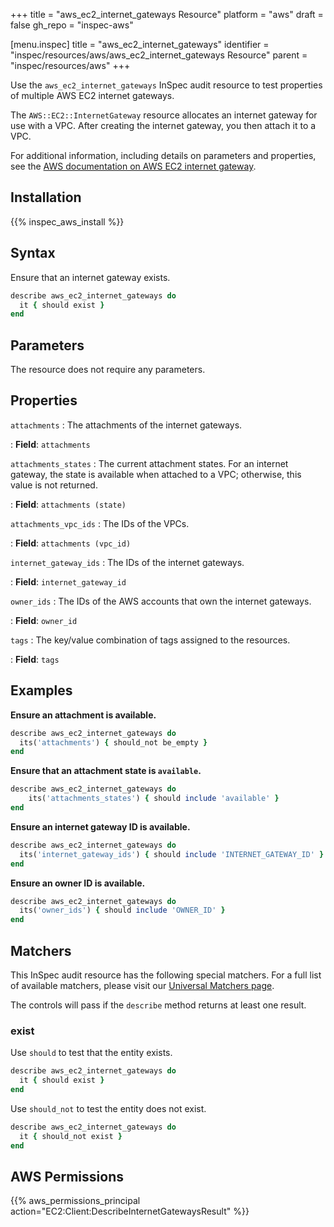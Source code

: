 +++
title = "aws_ec2_internet_gateways Resource"
platform = "aws"
draft = false
gh_repo = "inspec-aws"

[menu.inspec]
title = "aws_ec2_internet_gateways"
identifier = "inspec/resources/aws/aws_ec2_internet_gateways Resource"
parent = "inspec/resources/aws"
+++

Use the `aws_ec2_internet_gateways` InSpec audit resource to test properties of multiple AWS EC2 internet gateways.

The `AWS::EC2::InternetGateway` resource allocates an internet gateway for use with a VPC. After creating the internet gateway, you then attach it to a VPC.

For additional information, including details on parameters and properties, see the [AWS documentation on AWS EC2 internet gateway](https://docs.aws.amazon.com/AWSCloudFormation/latest/UserGuide/aws-resource-ec2-internetgateway.html).

## Installation

{{% inspec_aws_install %}}

## Syntax

Ensure that an internet gateway exists.

```ruby
describe aws_ec2_internet_gateways do
  it { should exist }
end
```

## Parameters

The resource does not require any parameters.

## Properties

`attachments`
: The attachments of the internet gateways.

: **Field**: `attachments`

`attachments_states`
: The current attachment states. For an internet gateway, the state is available when attached to a VPC; otherwise, this value is not returned.

: **Field**: `attachments (state)`

`attachments_vpc_ids`
: The IDs of the VPCs.

: **Field**: `attachments (vpc_id)`

`internet_gateway_ids`
: The IDs of the internet gateways.

: **Field**: `internet_gateway_id`

`owner_ids`
: The IDs of the AWS accounts that own the internet gateways.

: **Field**: `owner_id`

`tags`
: The key/value combination of tags assigned to the resources.

: **Field**: `tags`

## Examples

**Ensure an attachment is available.**

```ruby
describe aws_ec2_internet_gateways do
  its('attachments') { should_not be_empty }
end
```

**Ensure that an attachment state is `available`.**

```ruby
describe aws_ec2_internet_gateways do
    its('attachments_states') { should include 'available' }
end
```

**Ensure an internet gateway ID is available.**

```ruby
describe aws_ec2_internet_gateways do
  its('internet_gateway_ids') { should include 'INTERNET_GATEWAY_ID' }
end
```

**Ensure an owner ID is available.**

```ruby
describe aws_ec2_internet_gateways do
  its('owner_ids') { should include 'OWNER_ID' }
end
```

## Matchers

This InSpec audit resource has the following special matchers. For a full list of available matchers, please visit our [Universal Matchers page](https://www.inspec.io/docs/reference/matchers/).

The controls will pass if the `describe` method returns at least one result.

### exist

Use `should` to test that the entity exists.

```ruby
describe aws_ec2_internet_gateways do
  it { should exist }
end
```

Use `should_not` to test the entity does not exist.

```ruby
describe aws_ec2_internet_gateways do
  it { should_not exist }
end
```

## AWS Permissions

{{% aws_permissions_principal action="EC2:Client:DescribeInternetGatewaysResult" %}}
